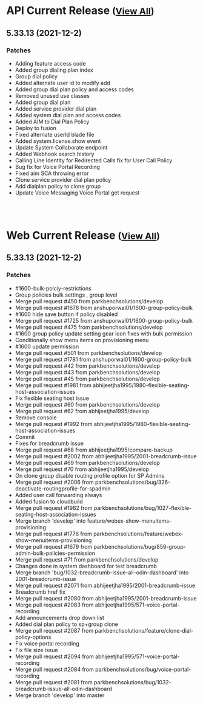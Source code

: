 
# API Current Release <small>([View All](/API.md))</small>
## 5.33.13 (2021-12-2)
### Patches 

- Adding feature access code
- Added group dialing plan index
- Group dial policy
- Added alternate user id to modify add
- Added group dial plan policy and access codes
- Removed unused use classes
- Added group dial plan
- Added service provider dial plan
- Added system dial plan and access codes
- Added AIM to Dial Plan Policy
- Deploy to fusion
- Fixed alternate userId blade file
- Added system.license.show event
- Update System Collaborate endpoint
- Added Webhook search history
- Calling Line Identity for Redirected Calls fix for User Call Policy
- Bug fix for Voice Portal Recording
- Fixed aim SCA throwing error
- Clone service provider dial plan policy
- Add dialplan policy to clone group
- Update Voice Messaging Voice Portal get request


<br><br>
# Web Current Release <small>([View All](/Web.md))</small>
## 5.33.13 (2021-12-2)
### Patches 

- #1600-bulk-polciy-restrictions
- Group policies bulk settings , group level
- Merge pull request #450 from parkbenchsolutions/develop
- Merge pull request #1678 from anshuporwal01/1600-group-policy-bulk
- #1600 hide save button if policy disabled
- Merge pull request #1725 from anshuporwal01/1600-group-policy-bulk
- Merge pull request #475 from parkbenchsolutions/develop
- #1600 group policy update setting gear icon fixes with bulk permission
- Conditionally show menu items on provisioning menu
- #1600 update permission
- Merge pull request #501 from parkbenchsolutions/develop
- Merge pull request #1781 from anshuporwal01/1600-group-policy-bulk
- Merge pull request #42 from parkbenchsolutions/develop
- Merge pull request #43 from parkbenchsolutions/develop
- Merge pull request #45 from parkbenchsolutions/develop
- Merge pull request #1981 from abhijeetjha1995/1980-flexible-seating-host-association-issues
- Fix flexible seating host issue
- Merge pull request #60 from parkbenchsolutions/develop
- Merge pull request #62 from abhijeetjha1995/develop
- Remove console
- Merge pull request #1992 from abhijeetjha1995/1980-flexible-seating-host-association-issues
- Commit
- Fixes for breadcrumb issue
- Merge pull request #68 from abhijeetjha1995/compare-backup
- Merge pull request #2002 from abhijeetjha1995/2001-breadcrumb-issue
- Merge pull request #69 from parkbenchsolutions/develop
- Merge pull request #70 from abhijeetjha1995/develop
- On clone group disable routing profile option for SP Admins
- Merge pull request #2006 from parkbenchsolutions/bug/326-deactivate-routingprofile-for-spadmin
- Added user call forwarding always
- Added fusion to cloudbuild
- Merge pull request #1982 from parkbenchsolutions/bug/1027-flexible-seating-host-association-issues
- Merge branch &#39;develop&#39; into feature/webex-show-menuitems-provisioning
- Merge pull request #1776 from parkbenchsolutions/feature/webex-show-menuitems-provisioning
- Merge pull request #1679 from parkbenchsolutions/bug/859-group-admin-bulk-policies-permission
- Merge pull request #71 from parkbenchsolutions/develop
- Changes done in system dashboard for test breadcrumb
- Merge branch &#39;bug/1032-breadcrumb-issue-all-odin-dashboard&#39; into 2001-breadcrumb-issue
- Merge pull request #2071 from abhijeetjha1995/2001-breadcrumb-issue
- Breadcrumb href fix
- Merge pull request #2080 from abhijeetjha1995/2001-breadcrumb-issue
- Merge pull request #2083 from abhijeetjha1995/571-voice-portal-recording
- Add announcements drop down list
- Added dial plan policy to sp+group clone
- Merge pull request #2087 from parkbenchsolutions/feature/clone-dial-policy-options
- Fix voice portal recording
- Fix file size issue
- Merge pull request #2094 from abhijeetjha1995/571-voice-portal-recording
- Merge pull request #2084 from parkbenchsolutions/bug/voice-portal-recording
- Merge pull request #2081 from parkbenchsolutions/bug/1032-breadcrumb-issue-all-odin-dashboard
- Merge branch &#39;develop&#39; into master

  